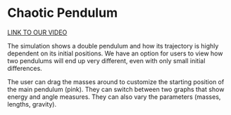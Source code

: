 # Chaotic Pendulum
[LINK TO OUR VIDEO](https://youtu.be/K4CyDf3LimI)

The simulation shows a double pendulum and how its trajectory is highly dependent on its initial positions. We have an option for users to view how two pendulums will end up very different, even with only small initial differences.

The user can drag the masses around to customize the starting position of the main pendulum (pink). They can switch between two graphs that show energy and angle measures. They can also vary the parameters (masses, lengths, gravity).
